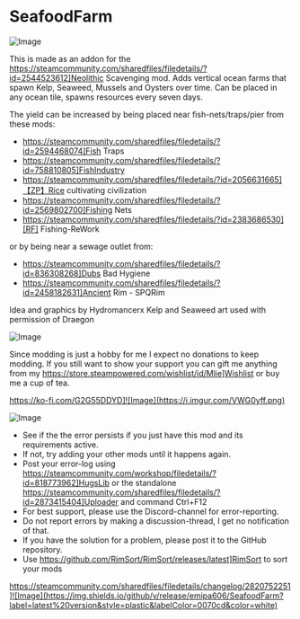 # SeafoodFarm

![Image](https://i.imgur.com/iCj5o7O.png)

  
This is made as an addon for the https://steamcommunity.com/sharedfiles/filedetails/?id=2544523612]Neolithic Scavenging mod.
Adds vertical ocean farms that spawn Kelp, Seaweed, Mussels and Oysters over time.
Can be placed in any ocean tile, spawns resources every seven days.

The yield can be increased by being placed near fish-nets/traps/pier from these mods:



- https://steamcommunity.com/sharedfiles/filedetails/?id=2594468074]Fish Traps
- https://steamcommunity.com/sharedfiles/filedetails/?id=758810805]FishIndustry
- https://steamcommunity.com/sharedfiles/filedetails/?id=2056631665]【ZP】Rice cultivating civilization
- https://steamcommunity.com/sharedfiles/filedetails/?id=2569802700]Fishing Nets
- https://steamcommunity.com/sharedfiles/filedetails/?id=2383686530][RF] Fishing-ReWork



or by being near a sewage outlet from:


- https://steamcommunity.com/sharedfiles/filedetails/?id=836308268]Dubs Bad Hygiene
- https://steamcommunity.com/sharedfiles/filedetails/?id=2458182631]Ancient Rim - SPQRim



Idea and graphics by Hydromancerx
Kelp and Seaweed art used with permission of Draegon

![Image](https://i.imgur.com/Ds0rBAD.png)

Since modding is just a hobby for me I expect no donations to keep modding. If you still want to show your support you can gift me anything from my https://store.steampowered.com/wishlist/id/Mlie]Wishlist or buy me a cup of tea.

https://ko-fi.com/G2G55DDYD]![Image](https://i.imgur.com/VWG0yff.png)


![Image](https://i.imgur.com/5xwDG6H.png)



-  See if the the error persists if you just have this mod and its requirements active.
-  If not, try adding your other mods until it happens again.
-  Post your error-log using https://steamcommunity.com/workshop/filedetails/?id=818773962]HugsLib or the standalone https://steamcommunity.com/sharedfiles/filedetails/?id=2873415404]Uploader and command Ctrl+F12
-  For best support, please use the Discord-channel for error-reporting.
-  Do not report errors by making a discussion-thread, I get no notification of that.
-  If you have the solution for a problem, please post it to the GitHub repository.
-  Use https://github.com/RimSort/RimSort/releases/latest]RimSort to sort your mods



https://steamcommunity.com/sharedfiles/filedetails/changelog/2820752251]![Image](https://img.shields.io/github/v/release/emipa606/SeafoodFarm?label=latest%20version&style=plastic&labelColor=0070cd&color=white)


